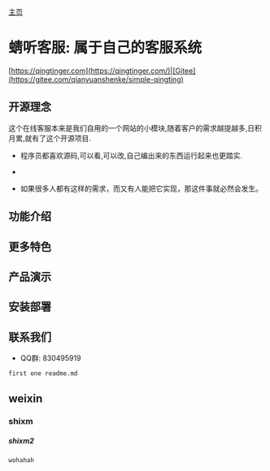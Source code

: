 [主页](https://qingtinger.com/)　
# 蜻听客服: 属于自己的客服系统

[https://qingtinger.com](https://qingtinger.com/)|[Gitee](https://gitee.com/qianyuanshenke/simple-qingting)



## 开源理念
这个在线客服本来是我们自用的一个网站的小模块,随着客户的需求越提越多,日积月累,就有了这个开源项目.
+ 程序员都喜欢源码,可以看,可以改,自己编出来的东西运行起来也更踏实.
+ 

+ 如果很多人都有这样的需求，而又有人能把它实现，那这件事就必然会发生。

## 功能介绍

## 更多特色

## 产品演示

## 安装部署

## 联系我们
+ QQ群: 830495919

```
first one readme.md
```

## weixin
### shixm
##### shixm2

```
wohahah
```


